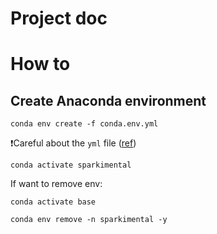 # Project doc

# How to

## Create Anaconda environment

`conda env create -f conda.env.yml`

❗Careful about the `yml` file ([ref](https://stackoverflow.com/questions/57381678/how-to-create-conda-environment-with-yml-file-without-this-error))

`conda activate sparkimental`

If want to remove env:

`conda activate base`

`conda env remove -n sparkimental -y`

